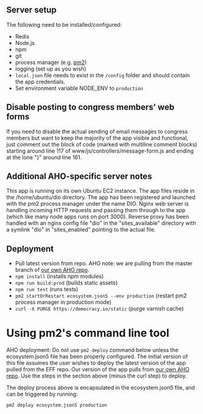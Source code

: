 ## Server setup
The following need to be installed/configured:

- Redis
- Node.js
- npm
- git
- process manager (e.g. [pm2](https://github.com/Unitech/pm2))
- logging (set up as you wish)
- `local.json` file needs to exist in the `/config` folder and should contain the app credentials.
- Set environment variable NODE_ENV to `production`

## Disable posting to congress members' web forms

If you need to disable the actual sending of email messages to congress members but want to keep the majority of the app visible and functional, just comment out the block of code (marked with multiline comment blocks) starting around line 117 of www/js/controllers/message-form.js and ending at the lone "}" around line 161.

## Additional AHO-specific server notes

This app is running on its own Ubuntu EC2 instance. The app files reside in the /home/ubuntu/dio directory. The app has been registered and launched with the pm2 process manager under the name DIO. Nginx web server is handling incoming HTTP requests and passing them through to the app (which like many node apps runs on port 3000). Reverse proxy has been handled with an nginx config file "dio" in the "sites_available" directory with a symlink "dio" in "sites_enabled" pointing to the actual file.

##  Deployment

- Pull latest version from repo. AHO note: we are pulling from the master branch of [our own AHO repo](https://github.com/apartmentsmart/dio).
- `npm install` (installs npm modules)
- `npm run build:prod` (builds static assets)
- `npm run test` (runs tests) 
- `pm2 startOrRestart ecosystem.json5 --env production` (restart pm2 process manager in production mode)
- `curl -X PURGE https://democracy.io/static` (purge varnish cache)

# Using pm2's command line tool

AHO deployment: Do not use `pm2 deploy` command below unless the ecosystem.json5 file has been properly configured. The initial version of this file assumes the user wishes to deploy the latest version of the app pulled from the EFF repo. Our version of the app pulls from [our own AHO repo](https://github.com/apartmentsmart/dio). Use the steps in the section above (minus the curl step) to deploy.

The deploy process above is encapsulated in the ecosystem.json5 file, and can be triggered by running:
```
pm2 deploy ecosystem.json5 production
```

